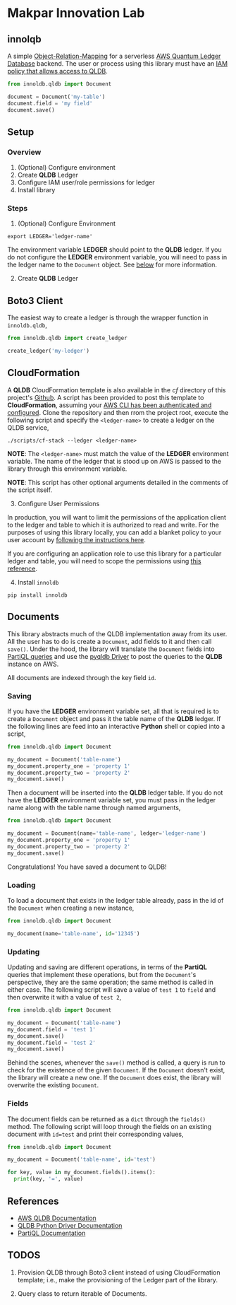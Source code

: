 # Makpar Innovation Lab
## innolqb

A simple [Object-Relation-Mapping](https://en.wikipedia.org/wiki/Object%E2%80%93relational_mapping) for a serverless [AWS Quantum Ledger Database](https://docs.aws.amazon.com/qldb/latest/developerguide/what-is.html) backend. The user or process using this library must have an [IAM policy that allows access to QLDB](https://docs.aws.amazon.com/qldb/latest/developerguide/security-iam.html).


```python
from innoldb.qldb import Document

document = Document('my-table')
document.field = 'my field'
document.save()
```

## Setup
### Overview
1. (Optional) Configure environment
2. Create **QLDB** Ledger
3. Configure IAM user/role permissions for ledger
4. Install library

### Steps

1. (Optional) Configure Environment

```shell
export LEDGER='ledger-name'
```

The environment variable **LEDGER** should point to the **QLDB** ledger. If you do not configure the **LEDGER** environment variable, you will need to pass in the ledger name to the `Document` object. See [below](#documents) for more information.

2. Create **QLDB** Ledger

Boto3 Client
------------

The easiest way to create a ledger is through the wrapper function in `innoldb.qldb`,

```python
from innoldb.qldb import create_ledger

create_ledger('my-ledger')
```

CloudFormation
--------------

A **QLDB** CloudFormation template is also available in the *cf* directory of this project's [Github](https://github.com/Makpar-Innovation-Laboratory/innolqb). A script has been provided to post this template to **CloudFormation**, assuming your [AWS CLI has been authenticated and configured](https://docs.aws.amazon.com/cli/latest/userguide/cli-chap-configure.html). Clone the repository and then rrom the project root, execute the following script and specify the `<ledger-name>` to create a ledger on the QLDB service,

```shell
./scripts/cf-stack --ledger <ledger-name>
```

**NOTE**: The `<ledger-name>` must match the value of the **LEDGER** environment variable. The name of the ledger that is stood up on AWS is passed to the library through this environment variable.

**NOTE**: This script has other optional arguments detailed in the comments of the script itself.

3. Configure User Permissions

In production, you will want to limit the permissions of the application client to the ledger and table to which it is authorized to read and write. For the purposes of using this library locally, you can add a blanket policy to your user account by [following the instructions here](https://docs.aws.amazon.com/qldb/latest/developerguide/getting-started.prereqs.html#getting-started.prereqs.permissions).

If you are configuring an application role to use this library for a particular ledger and table, you will need to scope the permissions using [this reference](https://docs.aws.amazon.com/qldb/latest/developerguide/getting-started-standard-mode.html).

4. Install `innoldb`

```shell
pip install innoldb
```

## Documents

This library abstracts much of the QLDB implementation away from its user. All the user has to do is create a `Document`, add fields to it and then call `save()`. Under the hood, the library will translate the `Document` fields into [PartiQL queries](https://partiql.org/docs.html) and use the [pyqldb Driver](https://amazon-qldb-driver-python.readthedocs.io/en/stable/index.html) to post the queries to the **QLDB** instance on AWS.

All documents are indexed through the key field `id`. 

### Saving

If you have the **LEDGER** environment variable set, all that is required is to create a `Document` object and pass it the table name of the **QLDB** ledger. If the following lines are feed into an interactive **Python** shell or copied into a script,

```python
from innoldb.qldb import Document

my_document = Document('table-name')
my_document.property_one = 'property 1'
my_document.property_two = 'property 2'
my_document.save()
```

Then a document will be inserted into the **QLDB** ledger table. If you do not have the **LEDGER** environment variable set, you must pass in the ledger name along with the table name through named arguments,

```python
from innoldb.qldb import Document

my_document = Document(name='table-name', ledger='ledger-name')
my_document.property_one = 'property 1'
my_document.property_two = 'property 2'
my_document.save()
```

Congratulations! You have saved a document to QLDB!

### Loading

To load a document that exists in the ledger table already, pass in the id of the `Document` when creating a new instance,

```python
from innoldb.qldb import Document

my_document(name='table-name', id='12345')
```

### Updating

Updating and saving are different operations, in terms of the **PartiQL** queries that implement these operations, but from the `Document`'s perspective, they are the same operation; the same method is called in either case. The following script will save a value of `test 1` to `field` and then overwrite it with a value of `test 2`,

```python
from innoldb.qldb import Document

my_document = Document('table-name')
my_document.field = 'test 1'
my_document.save()
my_document.field = 'test 2'
my_document.save()
```

Behind the scenes, whenever the `save()` method is called, a query is run to check for the existence of the given `Document`. If the `Document` doesn't exist, the library will create a new one. If the `Document` does exist, the library will overwrite the existing `Document`.

### Fields

The document fields can be returned as a `dict` through the `fields()` method. The following script will loop through the fields on an existing document with `id=test` and print their corresponding values,

```python
from innoldb.qldb import Document

my_document = Document('table-name', id='test')

for key, value in my_document.fields().items():
  print(key, '=', value)
```

## References 
- [AWS QLDB Documentation](https://docs.aws.amazon.com/qldb/latest/developerguide/what-is.html)
- [QLDB Python Driver Documentation](https://amazon-qldb-driver-python.readthedocs.io/en/stable/index.html)
- [PartiQL Documentation](https://partiql.org/docs.html)

## TODOS

1. Provision QLDB through Boto3 client instead of using CloudFormation template; i.e., make the provisioning of the Ledger part of the library.

2. Query class to return iterable of Documents.